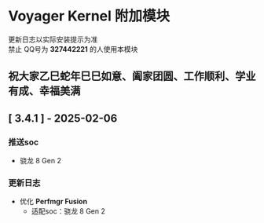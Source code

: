# Voyager Kernel 附加模块
更新日志以实际安装提示为准  
禁止 QQ号为 **327442221** 的人使用本模块

## 祝大家乙巳蛇年巳巳如意、阖家团圆、工作顺利、学业有成、幸福美满

## [ 3.4.1 ] - 2025-02-06

### 推送soc

- 骁龙 8 Gen 2

### 更新日志

- 优化 **Perfmgr Fusion**
    - 适配soc：骁龙 8 Gen 2
